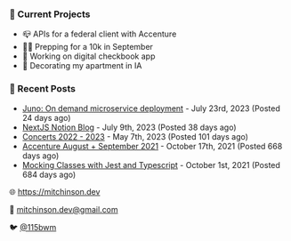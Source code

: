 ### 📌 Current Projects
- 📪 APIs for a federal client with Accenture
- 🏃🏼 Prepping for a 10k in September
- 🤑 Working on digital checkbook app
- 🏡 Decorating my apartment in IA

### 📝 Recent Posts

- [Juno: On demand microservice deployment](https://blog.mitchinson.dev/juno) - July 23rd, 2023 (Posted 24 days ago)
- [NextJS Notion Blog](https://blog.mitchinson.dev/blog-2023) - July 9th, 2023 (Posted 38 days ago)
- [Concerts 2022 - 2023](https://blog.mitchinson.dev/concerts-2023) - May 7th, 2023 (Posted 101 days ago)
- [Accenture August + September 2021](https://blog.mitchinson.dev/pillar/aug-sep-21) - October 17th, 2021 (Posted 668 days ago)
- [Mocking Classes with Jest and Typescript](https://blog.mitchinson.dev/jest-typescript-mocks) - October 1st, 2021 (Posted 684 days ago)

🌐 https://mitchinson.dev

💌 mitchinson.dev@gmail.com

🐦 [@115bwm](https://twitter.com/115bwm)
